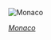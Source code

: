 
![Monaco](https://www.gstatic.com/prettyearth/assets/full/1286.jpg)

*[Monaco](https://www.google.com/maps/@43.734846,7.425299,18z/data=!3m1!1e3)*
